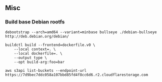 ## Misc

### Build base Debian rootfs
```
debootstrap --arch=amd64 --variant=minbase bullseye ./debian-bullseye http://deb.debian.org/debian/
```

```
buildctl build --frontend=dockerfile.v0 \
    --local context=. \
    --local dockerfile=. \
    --output type \
    --opt build-arg:foo=bar
```

```
aws s3api list-buckets --endpoint-url https://7d9bec7ddc058a107bbd85fd4f8cc6d6.r2.cloudflarestorage.com
```